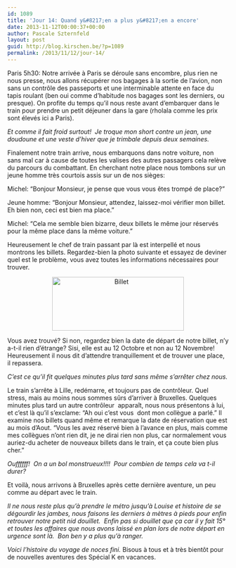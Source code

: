 ```yaml
---
id: 1089
title: 'Jour 14: Quand y&#8217;en a plus y&#8217;en a encore'
date: 2013-11-12T00:00:37+00:00
author: Pascale Szternfeld
layout: post
guid: http://blog.kirschen.be/?p=1089
permalink: /2013/11/12/jour-14/
---
```

Paris 5h30: Notre arrivée à Paris se déroule sans encombre, plus rien ne nous presse, nous allons récupérer nos bagages à la sortie de l&#8217;avion, non sans un contrôle des passeports et une interminable attente en face du tapis roulant (ben oui comme d&#8217;habitude nos bagages sont les derniers, ou presque). On profite du temps qu&#8217;il nous reste avant d&#8217;embarquer dans le train pour prendre un petit déjeuner dans la gare (rholala comme les prix sont élevés ici a Paris).

<!--more-->

_Et comme il fait froid surtout!  Je troque mon short contre un jean, une doudoune et une veste d&#8217;hiver que je trimbale depuis deux semaines._

Finalement notre train arrive, nous embarquons dans notre voiture, non sans mal car à cause de toutes les valises des autres passagers cela relève du parcours du combattant. En cherchant notre place nous tombons sur un jeune homme très courtois assis sur un de nos sièges:

Michel: &#8220;Bonjour Monsieur, je pense que vous vous êtes trompé de place?&#8221;
  
Jeune homme: &#8220;Bonjour Monsieur, attendez, laissez-moi vérifier mon billet. Eh bien non, ceci est bien ma place.&#8221;
  
Michel: &#8220;Cela me semble bien bizarre, deux billets le même jour réservés pour la même place dans la même voiture.&#8221;
  
Heureusement le chef de train passant par là est interpellé et nous montrons les billets. Regardez-bien la photo suivante et essayez de deviner quel est le problème, vous avez toutes les informations nécessaires pour trouver.

<p style="text-align: center;">
  <a href="https://i1.wp.com/blog.kirschen.be/wp-content/uploads/2013/12/Billet.jpeg"><img class="size-medium wp-image-1090 aligncenter" alt="Billet" src="https://i2.wp.com/blog.kirschen.be/wp-content/uploads/2013/12/Billet-300x122.jpeg?resize=300%2C122" width="300" height="122" srcset="https://i2.wp.com/www.kirschen.be/wp-content/uploads/2013/12/Billet.jpeg?resize=300%2C122&ssl=1 300w, https://i2.wp.com/www.kirschen.be/wp-content/uploads/2013/12/Billet.jpeg?resize=1024%2C417&ssl=1 1024w, https://i2.wp.com/www.kirschen.be/wp-content/uploads/2013/12/Billet.jpeg?w=1208&ssl=1 1208w" sizes="(max-width: 300px) 100vw, 300px" data-recalc-dims="1" /></a>
</p>

<p style="text-align: left;">
  Vous avez trouvé? Si non, regardez bien la date de départ de notre billet, n&#8217;y a-t-il rien d&#8217;étrange? Sisi, elle est au 12 Octobre et non au 12 Novembre! Heureusement il nous dit d&#8217;attendre tranquillement et de trouver une place, il repassera.
</p>

<p style="text-align: left;">
  <em>C&#8217;est ce qu&#8217;il fit quelques minutes plus tard sans même s&#8217;arrêter chez nous.</em>
</p>

<p style="text-align: left;">
  Le train s&#8217;arrête à Lille, redémarre, et toujours pas de contrôleur. Quel stress, mais au moins nous sommes sûrs d&#8217;arriver à Bruxelles. Quelques minutes plus tard un autre contrôleur  apparaît, nous nous présentons à lui, et c&#8217;est là qu&#8217;il s&#8217;exclame: &#8220;Ah oui c&#8217;est vous  dont mon collègue a parlé.&#8221; Il examine nos billets quand même et remarque la date de réservation que est au mois d&#8217;Aout. &#8220;Vous les avez réservé bien à l&#8217;avance en plus, mais comme mes collègues n&#8217;ont rien dit, je ne dirai rien non plus, car normalement vous auriez-du acheter de nouveaux billets dans le train, et ça coute bien plus cher.&#8221;
</p>

<p style="text-align: left;">
  <em>Ouffffff!  On a un bol monstrueux!!!!  Pour combien de temps cela va t-il durer?</em>
</p>

<p style="text-align: left;">
  Et voilà, nous arrivons à Bruxelles après cette dernière aventure, un peu comme au départ avec le train.
</p>

<p style="text-align: left;">
  <em>Il ne nous reste plus qu&#8217;à prendre le métro jusqu&#8217;à Louise et histoire de se dégourdir les jambes, nous faisons les derniers à mètres à pieds pour enfin retrouver notre petit nid douillet.  Enfin pas si douillet que ça car il y fait 15° et toutes les affaires que nous avons laissé en plan lors de notre départ en urgence sont là.  Bon ben y a plus qu&#8217;à ranger.</em>
</p>

<p style="text-align: left;">
  <em>Voici l&#8217;histoire du voyage de noces fini.</em> Bisous à tous et à très bientôt pour de nouvelles aventures des Spécial K en vacances.
</p>

<p style="text-align: center;">